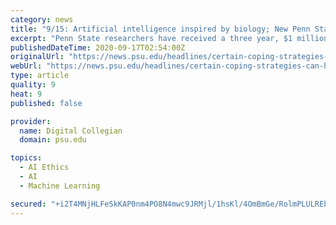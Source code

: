 ```yaml
---
category: news
title: "9/15: Artificial intelligence inspired by biology; New Penn State Berks chancellor; Mann receives World Sustainability Award"
excerpt: "Penn State researchers have received a three year, $1 million National Science Foundation grant to develop more intelligent and efficient artificial intelligence (AI) systems via a type of neuromorphic computing known as spiking neural networks."
publishedDateTime: 2020-09-17T02:54:00Z
originalUrl: "https://news.psu.edu/headlines/certain-coping-strategies-can-help-offset-pandemics-mental-health-hits/631729/2020-09-14"
webUrl: "https://news.psu.edu/headlines/certain-coping-strategies-can-help-offset-pandemics-mental-health-hits/631729/2020-09-14"
type: article
quality: 9
heat: 9
published: false

provider:
  name: Digital Collegian
  domain: psu.edu

topics:
  - AI Ethics
  - AI
  - Machine Learning

secured: "+i2T4MNjHLFeSkKAP0nm4PO8N4mwc9JRMjl/1hsKl/4OmBmGe/RolmPLULREbk6NlZIj6WXcurJMGQ9UCeDXHgMZyCqELQmSzX4/LaKsx1PQ5xbg0KiKWYaSxVBYRTd5TRQ0k5xundXU5DJjOpAVAa234Z3HmYI1JI91Gw2ssBoorPIx/q9Z3ZR2eUuzReggWJdcBynZ3PXaBMNxJ39h9bcfdAn+wQjoyaoAL+PZi1Lec29cHkNzV0dCzkAbnC0SzkDBQ4UANtxW8bc+mAQyVfW3z53/NUmWa60wh182/v6Phl/uAYtzR2l1fd1ObToK5ob8faTMC/Tl753l0l2R3lt/z/COgJgOyTqPKrjPLg4=;epQEHE98nlShKesAlufEOw=="
---
```


